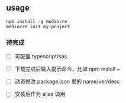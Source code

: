 

## usage
```
npm install -g mediocre
mediocre init my-project
```

### 待完成

- [ ] 可配置 typescript/sas
- [ ] 下载完成后输入提示命令，比如 npm install ~
- [ ] 动态修改 package.json 里的 name/ver/desc
- [ ] 安装后作为 alias 调用

